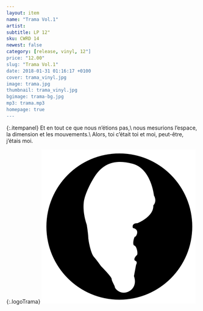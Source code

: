 ```yaml
---
layout: item
name: "Trama Vol.1"
artist: 
subtitle: LP 12"
sku: CWRD 14
newest: false
category: [release, vinyl, 12"]
price: "12.00"
slug: "Trama Vol.1"
date: 2018-01-31 01:16:17 +0100
cover: trama_vinyl.jpg
image: trama.jpg
thumbnail: trama_vinyl.jpg
bgimage: trama-bg.jpg
mp3: trama.mp3
homepage: true
---
```

{:.itempanel}
Et en tout ce que nous n’étions pas,\\
nous mesurions l’espace, la dimension et les mouvements.\\
Alors, toi c’était toi et moi, peut-être, j’étais moi.

{:.logoTrama}
![Trama logo](/img/trama-logo.svg)